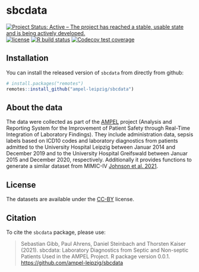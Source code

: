 # sbcdata

<!-- badges: start -->
[![Project Status: Active – The project has reached a stable, usable state and is being actively developed.](https://www.repostatus.org/badges/latest/active.svg)](https://www.repostatus.org/#active)
[![license](https://img.shields.io/badge/license-CC%20BY%204.0-brightgreen.svg?style=flat)](https://creativecommons.org/licenses/by/4.0/)
[![R build status](https://github.com/ampel-leipzig/sbcdata/workflows/R-CMD-check/badge.svg)](https://github.com/ampel-leipzig/sbcdata/actions)
[![Codecov test coverage](https://codecov.io/gh/ampel-leipzig/sbcdata/branch/main/graph/badge.svg)](https://codecov.io/gh/ampel-leipzig/sbcdata?branch=main)
<!-- badges: end -->

## Installation

You can install the released version of `sbcdata`
from directly from github:

```r
# install.packages("remotes")
remotes::install_github("ampel-leipzig/sbcdata")
```

## About the data

The data were collected as part of the [AMPEL](https://ampel.care) project
(Analysis and Reporting System for the Improvement of Patient Safety
through Real-Time Integration of Laboratory Findings).
They include administration data, sepsis labels based on ICD10 codes
and laboratory diagnostics from patients admitted to the
University Hospital Leipzig between Januar 2014 and December 2019 and to the
University Hospital Greifswald between Januar 2015 and December 2020,
respectively.
Additionally it provides functions to generate a similar
dataset from MIMIC-IV [Johnson et al. 2021](https://doi.org/10.13026/S6N6-XD98).

## License

The datasets are available under the
[CC-BY](https://creativecommons.org/by/4.0/) license.

## Citation

To cite the `sbcdata` package, please use:

> Sebastian Gibb, Paul Ahrens, Daniel Steinbach and Thorsten Kaiser
(2021). sbcdata: Laboratory Diagnostics from Septic and Non-septic
Patients Used in the AMPEL Project. R package version 0.0.1.
https://github.com/ampel-leipzig/sbcdata
